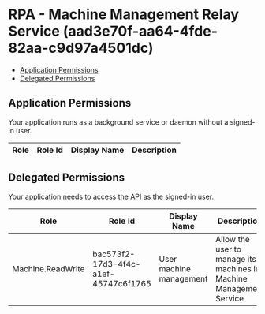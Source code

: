 # RPA - Machine Management Relay Service (aad3e70f-aa64-4fde-82aa-c9d97a4501dc)
- [Application Permissions](#application-permissions)
- [Delegated Permissions](#delegated-permissions)

## Application Permissions
Your application runs as a background service or daemon without a signed-in user.

| Role | Role Id | Display Name | Description |
|---|---|---|---|

## Delegated Permissions
Your application needs to access the API as the signed-in user. 

| Role | Role Id | Display Name | Description |
|---|---|---|---|
| Machine.ReadWrite | bac573f2-17d3-4f4c-a1ef-45747c6f1765 | User machine management | Allow the user to manage its machines in Machine Management Service |

